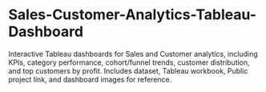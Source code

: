 # Sales-Customer-Analytics-Tableau-Dashboard
Interactive Tableau dashboards for Sales and Customer analytics, including KPIs, category performance, cohort/funnel trends, customer distribution, and top customers by profit. Includes dataset, Tableau workbook, Public project link, and dashboard images for reference.
